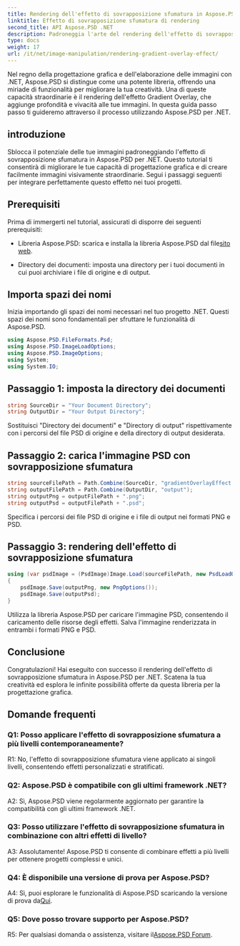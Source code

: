 ```yaml
---
title: Rendering dell'effetto di sovrapposizione sfumatura in Aspose.PSD per .NET
linktitle: Effetto di sovrapposizione sfumatura di rendering
second_title: API Aspose.PSD .NET
description: Padroneggia l'arte del rendering dell'effetto di sovrapposizione sfumatura in Aspose.PSD per .NET. Migliora le tue capacità di progettazione grafica con questo tutorial passo passo.
type: docs
weight: 17
url: /it/net/image-manipulation/rendering-gradient-overlay-effect/
---
```

Nel regno della progettazione grafica e dell'elaborazione delle immagini con .NET, Aspose.PSD si distingue come una potente libreria, offrendo una miriade di funzionalità per migliorare la tua creatività. Una di queste capacità straordinarie è il rendering dell'effetto Gradient Overlay, che aggiunge profondità e vivacità alle tue immagini. In questa guida passo passo ti guideremo attraverso il processo utilizzando Aspose.PSD per .NET.

## introduzione

Sblocca il potenziale delle tue immagini padroneggiando l'effetto di sovrapposizione sfumatura in Aspose.PSD per .NET. Questo tutorial ti consentirà di migliorare le tue capacità di progettazione grafica e di creare facilmente immagini visivamente straordinarie. Segui i passaggi seguenti per integrare perfettamente questo effetto nei tuoi progetti.

## Prerequisiti

Prima di immergerti nel tutorial, assicurati di disporre dei seguenti prerequisiti:

-  Libreria Aspose.PSD: scarica e installa la libreria Aspose.PSD dal file[sito web](https://releases.aspose.com/psd/net/).

- Directory dei documenti: imposta una directory per i tuoi documenti in cui puoi archiviare i file di origine e di output.

## Importa spazi dei nomi

Inizia importando gli spazi dei nomi necessari nel tuo progetto .NET. Questi spazi dei nomi sono fondamentali per sfruttare le funzionalità di Aspose.PSD.

```csharp
using Aspose.PSD.FileFormats.Psd;
using Aspose.PSD.ImageLoadOptions;
using Aspose.PSD.ImageOptions;
using System;
using System.IO;
```

## Passaggio 1: imposta la directory dei documenti

```csharp
string SourceDir = "Your Document Directory";
string OutputDir = "Your Output Directory";
```

Sostituisci "Directory dei documenti" e "Directory di output" rispettivamente con i percorsi del file PSD di origine e della directory di output desiderata.

## Passaggio 2: carica l'immagine PSD con sovrapposizione sfumatura

```csharp
string sourceFilePath = Path.Combine(SourceDir, "gradientOverlayEffect.psd");
string outputFilePath = Path.Combine(OutputDir, "output");
string outputPng = outputFilePath + ".png";
string outputPsd = outputFilePath + ".psd";
```

Specifica i percorsi dei file PSD di origine e i file di output nei formati PNG e PSD.

## Passaggio 3: rendering dell'effetto di sovrapposizione sfumatura

```csharp
using (var psdImage = (PsdImage)Image.Load(sourceFilePath, new PsdLoadOptions() { LoadEffectsResource = true }))
{
    psdImage.Save(outputPng, new PngOptions());
    psdImage.Save(outputPsd);
}
```

Utilizza la libreria Aspose.PSD per caricare l'immagine PSD, consentendo il caricamento delle risorse degli effetti. Salva l'immagine renderizzata in entrambi i formati PNG e PSD.

## Conclusione

Congratulazioni! Hai eseguito con successo il rendering dell'effetto di sovrapposizione sfumatura in Aspose.PSD per .NET. Scatena la tua creatività ed esplora le infinite possibilità offerte da questa libreria per la progettazione grafica.

## Domande frequenti

### Q1: Posso applicare l'effetto di sovrapposizione sfumatura a più livelli contemporaneamente?

R1: No, l'effetto di sovrapposizione sfumatura viene applicato ai singoli livelli, consentendo effetti personalizzati e stratificati.

### Q2: Aspose.PSD è compatibile con gli ultimi framework .NET?

A2: Sì, Aspose.PSD viene regolarmente aggiornato per garantire la compatibilità con gli ultimi framework .NET.

### Q3: Posso utilizzare l'effetto di sovrapposizione sfumatura in combinazione con altri effetti di livello?

A3: Assolutamente! Aspose.PSD ti consente di combinare effetti a più livelli per ottenere progetti complessi e unici.

### Q4: È disponibile una versione di prova per Aspose.PSD?

 A4: Sì, puoi esplorare le funzionalità di Aspose.PSD scaricando la versione di prova da[Qui](https://releases.aspose.com/).

### Q5: Dove posso trovare supporto per Aspose.PSD?

 R5: Per qualsiasi domanda o assistenza, visitare il[Aspose.PSD Forum](https://forum.aspose.com/c/psd/34).